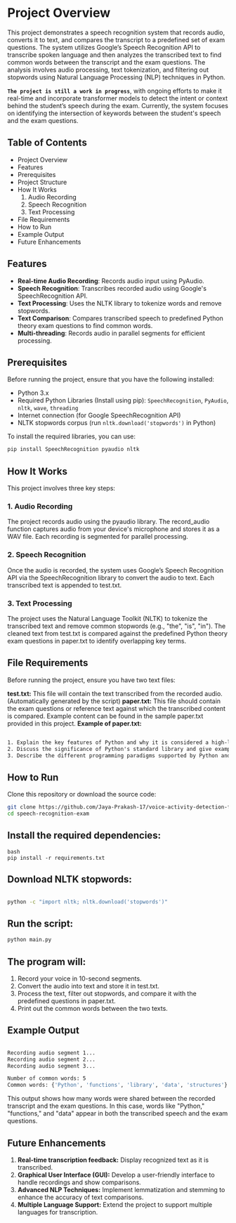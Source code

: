 # Project Overview
This project demonstrates a speech recognition system that records audio, converts it to text, and compares the transcript to a predefined set of exam questions. The system utilizes Google’s Speech Recognition API to transcribe spoken language and then analyzes the transcribed text to find common words between the transcript and the exam questions. The analysis involves audio processing, text tokenization, and filtering out stopwords using Natural Language Processing (NLP) techniques in Python.

**`The project is still a work in progress`**, with ongoing efforts to make it real-time and incorporate transformer models to detect the intent or context behind the student’s speech during the exam. Currently, the system focuses on identifying the intersection of keywords between the student's speech and the exam questions.

## Table of Contents
- Project Overview
- Features
- Prerequisites
- Project Structure
- How It Works
  1. Audio Recording
  2. Speech Recognition
  3. Text Processing
- File Requirements
- How to Run
- Example Output
- Future Enhancements

## Features
- **Real-time Audio Recording**: Records audio input using PyAudio.
- **Speech Recognition**: Transcribes recorded audio using Google's SpeechRecognition API.
- **Text Processing**: Uses the NLTK library to tokenize words and remove stopwords.
- **Text Comparison**: Compares transcribed speech to predefined Python theory exam questions to find common words.
- **Multi-threading**: Records audio in parallel segments for efficient processing.

## Prerequisites
Before running the project, ensure that you have the following installed:
- Python 3.x
- Required Python Libraries (Install using pip): `SpeechRecognition`, `PyAudio`, `nltk`, `wave`, `threading`
- Internet connection (for Google SpeechRecognition API)
- NLTK stopwords corpus (run `nltk.download('stopwords')` in Python)

To install the required libraries, you can use:
```bash
pip install SpeechRecognition pyaudio nltk
```

## How It Works
This project involves three key steps:

### 1. Audio Recording
The project records audio using the pyaudio library. The record_audio function captures audio from your device's microphone and stores it as a WAV file. Each recording is segmented for parallel processing.

### 2. Speech Recognition
Once the audio is recorded, the system uses Google’s Speech Recognition API via the SpeechRecognition library to convert the audio to text. Each transcribed text is appended to test.txt.

### 3. Text Processing
The project uses the Natural Language Toolkit (NLTK) to tokenize the transcribed text and remove common stopwords (e.g., "the", "is", "in"). The cleaned text from test.txt is compared against the predefined Python theory exam questions in paper.txt to identify overlapping key terms.

## File Requirements
Before running the project, ensure you have two text files:

**test.txt:** This file will contain the text transcribed from the recorded audio. (Automatically generated by the script)
**paper.txt:** This file should contain the exam questions or reference text against which the transcribed content is compared. Example content can be found in the sample paper.txt provided in this project.
**Example of paper.txt:**

```txt

1. Explain the key features of Python and why it is considered a high-level language.
2. Discuss the significance of Python's standard library and give examples of commonly used modules.
3. Describe the different programming paradigms supported by Python and provide examples for each.
```

## How to Run
Clone this repository or download the source code:

``` bash
git clone https://github.com/Jaya-Prakash-17/voice-activity-detection-for-proctoring.git
cd speech-recognition-exam
```
## Install the required dependencies:
```
bash
pip install -r requirements.txt
```
## Download NLTK stopwords:

```bash

python -c "import nltk; nltk.download('stopwords')"
```

## Run the script:

```bash
python main.py
```
## The program will:

1. Record your voice in 10-second segments.
2. Convert the audio into text and store it in test.txt.
3. Process the text, filter out stopwords, and compare it with the predefined questions in paper.txt.
4. Print out the common words between the two texts.
## Example Output
```bash

Recording audio segment 1...
Recording audio segment 2...
Recording audio segment 3...

Number of common words: 5
Common words: {'Python', 'functions', 'library', 'data', 'structures'}
```
This output shows how many words were shared between the recorded transcript and the exam questions. In this case, words like "Python," "functions," and "data" appear in both the transcribed speech and the exam questions.

## Future Enhancements
1. **Real-time transcription feedback:** Display recognized text as it is transcribed.  
2. **Graphical User Interface (GUI):** Develop a user-friendly interface to handle recordings and show comparisons.  
3. **Advanced NLP Techniques:** Implement lemmatization and stemming to enhance the accuracy of text comparisons.  
4. **Multiple Language Support:** Extend the project to support multiple languages for transcription.
